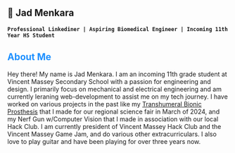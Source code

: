 ## 🤖 Jad Menkara
**`Professional Linkediner | Aspiring Biomedical Engineer | Incoming 11th Year HS Student`**
<!--
**Toyotra/Toyotra** is a ✨ _special_ ✨ repository because its `README.md` (this file) appears on your GitHub profile.

Here are some ideas to get you started:

- 🔭 I’m currently working on ...
- 🌱 I’m currently learning ...
- 👯 I’m looking to collaborate on ...
- 🤔 I’m looking for help with ...
- 💬 Ask me about ...
- 📫 How to reach me: ...
- 😄 Pronouns: ...
- ⚡ Fun fact: ...
-->

<h2 style ="color:DodgerBlue;">About Me</h2>
<p>Hey there! My name is Jad Menkara. I am an incoming 11th grade student at Vincent Massey Secondary School with a passion for engineering and design. I primarily focus on mechanical and electrical engineering and am currently leraning web-development to assist me on my tech journey. I have worked on various projects in the past like my <a href ="https://www.linkedin.com/posts/dorothy-zheng07_this-weekend-jad-menkara-and-i-competed-in-activity-7177809048770150400-L_4d?utm_source=share&utm_medium=member_desktop">Transhumeral Bionic Prosthesis</a> that I made for our regional science fair in March of 2024, and my Nerf Gun w/Computer Vision that I made in association with our local Hack Club. I am currently president of Vincent Massey Hack Club and the Vincent Massey Game Jam, and do various other extracurriculars. I also love to play guitar and have been playing for over three years now.</p>
